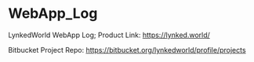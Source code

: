 # WebApp_Log
LynkedWorld WebApp Log; Product Link: https://lynked.world/

Bitbucket Project Repo: https://bitbucket.org/lynkedworld/profile/projects
